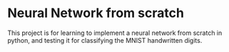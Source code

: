 # Neural Network from scratch

This project is for learning to implement a neural network from scratch in python, and testing it for classifying the MNIST handwritten digits.